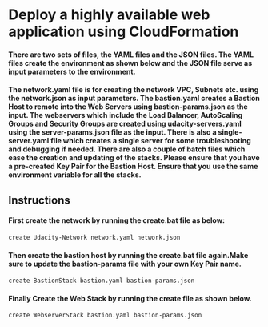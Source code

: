 # Deploy a highly available web application using CloudFormation

#### There are two sets of files, the YAML files and the JSON files. The YAML files create the environment as shown below and the JSON file serve as input parameters to the environment.
 		
#### The **network.yaml** file is for creating the network VPC, Subnets etc. using the **network.json** as input parameters. The **bastion.yaml** creates a Bastion Host to remote into the Web Servers using **bastion-params.json** as the input. The webservers which include the Load Balancer, AutoScaling Groups and Security Groups are created using **udacity-servers.yaml** using the **server-params.json** file as the input. There is also a **single-server.yaml** file which creates a single server for some troubleshooting and debugging if needed. There are also a couple of batch files which ease the creation and updating of the stacks. Please ensure that you have a pre-created Key Pair for the Bastion Host. Ensure that you use the **same** environment variable for all the stacks. 


## Instructions

#### First create the network by running the create.bat file as below:

```
create Udacity-Network network.yaml network.json
```

#### Then create the bastion host by running the create.bat file again.Make sure to update the bastion-params file with your own Key Pair name.

```
create BastionStack bastion.yaml bastion-params.json
```
#### Finally Create the Web Stack by running the create file as shown below.


```
create WebserverStack bastion.yaml bastion-params.json
```
